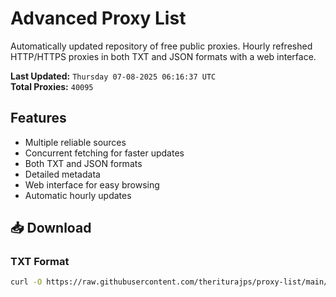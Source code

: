 # Advanced Proxy List

Automatically updated repository of free public proxies. Hourly refreshed HTTP/HTTPS proxies in both TXT and JSON formats with a web interface.

**Last Updated:** `Thursday 07-08-2025 06:16:37 UTC`  
**Total Proxies:** `40095`

## Features
- Multiple reliable sources
- Concurrent fetching for faster updates
- Both TXT and JSON formats
- Detailed metadata
- Web interface for easy browsing
- Automatic hourly updates

## 📥 Download

### TXT Format
```bash
curl -O https://raw.githubusercontent.com/theriturajps/proxy-list/main/proxies.txt